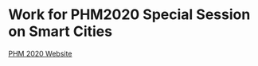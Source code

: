 # Work for PHM2020 Special Session on Smart Cities

[PHM 2020 Website](https://www.phmsociety.org/events/conference/phm/20)
